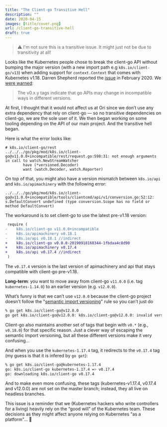 ```yaml
---
title: "The Client-go Transitive Hell"
description: ""
date: 2020-04-15
images: [title/cover.png]
url: /client-go-transitive-hell
draft: true
---
```


> ⚠️ I'm not sure this is a transitive issue. It might just not be due to
> transitivity at all!

Looks like the Kubernetes people chose to break the client-go API without
bumping the major version (with a new import path e.g
`k8s.io/client-go/v13`) when adding support for `context.Context` that
comes with Kubernetes v1.18. Darren Shepherd reported the
[issue](https://issues.k8s.io/88472) in February 2020. We [were warned](https://github.com/kubernetes/client-go#compatibility-your-code---client-go):

> The v0.x.y tags indicate that go APIs may change in incompatible ways in
> different versions.

At first, I thought that it would not affect us at Ori since we don’t use
any extra dependency that rely on client-go — so no transitive dependencies
on client-go, we are the sole user of it. We then began working on some
tooling depending on the API of our main project. And the transitive hell
began.

Here is what the error looks like:

```plain
# k8s.io/client-go/rest
../../../go/pkg/mod/k8s.io/client-go@v11.0.0+incompatible/rest/request.go:598:31: not enough arguments in call to watch.NewStreamWatcher
        have (*versioned.Decoder)
        want (watch.Decoder, watch.Reporter)
```

On top of that, you might also have a version mismatch between `k8s.io/api`
and `k8s.io/apimachinery` with the following error:

```plain
../../../go/pkg/mod/k8s.io/client-go@v11.0.0+incompatible/tools/clientcmd/api/v1/conversion.go:52:12: s.DefaultConvert undefined (type conversion.Scope has no field or method DefaultConvert)
```

The workaround is to set client-go to use the latest pre-v1.18 version:

```diff
 require (
-    k8s.io/client-go v11.0.0+incompatible
-    k8s.io/apimachinery v0.18.1
-    k8s.io/api v0.18.1 //indirect
+    k8s.io/client-go v0.0.0-20190918160344-1fbdaa4c8d90
+    k8s.io/apimachinery v0.17.4
+    k8s.io/api v0.17.4 //indirect
 )
```

The `v0.17.4` version is the last version of apimachinery and api that
stays compatible with client-go pre-v1.18.

**Long-term**: you want to move away from client-go `v11.0.0` (i.e. tag
`kubernetes-1.14.0`) to an earlier version (e.g. `v12.0.0`).

What’s funny is that we can’t use `v12.0.0` because the client-go project
doesn't follow the "[semantic import
versioning](https://research.swtch.com/vgo-import)" rule so you can’t just
do

```sh
% go get k8s.io/client-go@v12.0.0
go get k8s.io/client-go@v12.0.0: k8s.io/client-go@v12.0.0: invalid version: module contains a go.mod file, so major version must be compatible: should be v0 or v1, not v12
```

Client-go also maintains another set of tags that begin with `v0.*` (e.g.,
`v0.18.0`) for that specific reason. Just a clever way of escaping the
semantic import versioning, but all these different versions make it very
confusing...

And when you use the `kubernetes-1.17.4` tag, it redirects to the `v0.17.4`
tag (my guess is that it is infered by `go get`):

```sh
% go get k8s.io/client-go@kubernetes-1.17.4
go: k8s.io/client-go kubernetes-1.17.4 => v0.17.4
go: downloading k8s.io/client-go v0.17.4
```

And to make even more confusing, these tags (kubernetes-v1.17.4, v0.17.4
and v12.0.0) are not set on the master branch; instead, they all live on
headless branches.

This issue is a reminder that we (Kubernetes hackers who write controllers
for a living) heavily rely on the “good will” of the Kubernetes team. These
decisions as they might affect anyone relying on Kubernetes "as a
platform"... 🤔



<!--
https://ori-edge.slack.com/archives/C96DU1WDC/p1583851517147600?thread_ts=1582966579.027200&cid=C96DU1WDC
https://ori-edge.slack.com/archives/C96DU1WDC/p1586525068128100
-->
